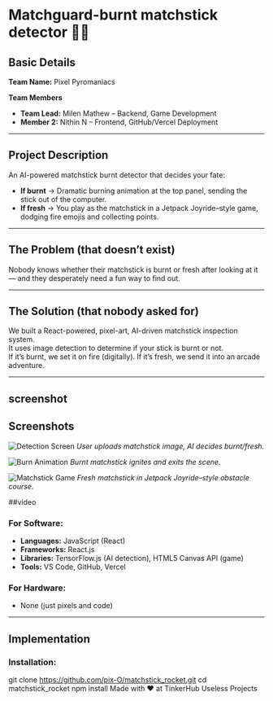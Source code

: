 # Matchguard-burnt matchstick detector 🚀🔥

## Basic Details
**Team Name:** Pixel Pyromaniacs  

**Team Members**
- **Team Lead:** Milen Mathew – Backend, Game Development  
- **Member 2:** Nithin N – Frontend, GitHub/Vercel Deployment  

---

## Project Description
An AI-powered matchstick burnt detector that decides your fate:  
- **If burnt** → Dramatic burning animation at the top panel, sending the stick out of the computer.  
- **If fresh** → You play as the matchstick in a Jetpack Joyride–style game, dodging fire emojis and collecting points.  

---

## The Problem (that doesn’t exist)
Nobody knows whether their matchstick is burnt or fresh after looking at it — and they desperately need a fun way to find out.  

---

## The Solution (that nobody asked for)
We built a React-powered, pixel-art, AI-driven matchstick inspection system.  
It uses image detection to determine if your stick is burnt or not.  
If it’s burnt, we set it on fire (digitally). If it’s fresh, we send it into an arcade adventure.  

---

## screenshot
## Screenshots

![Detection Screen](assets/screenshot1.png) *User uploads matchstick image, AI decides burnt/fresh.*

![Burn Animation](assets/screenshot2.png) *Burnt matchstick ignites and exits the scene.*

![Matchstick Game](assets/screenshot3.png) *Fresh matchstick in Jetpack Joyride–style obstacle course.*

##video



### For Software:
- **Languages:** JavaScript (React)  
- **Frameworks:** React.js  
- **Libraries:** TensorFlow.js (AI detection), HTML5 Canvas API (game)  
- **Tools:** VS Code, GitHub, Vercel  

### For Hardware:
- None (just pixels and code)  

---

## Implementation

### Installation:
git clone https://github.com/pix-O/matchstick_rocket.git
cd matchstick_rocket
npm install
Made with ❤️ at TinkerHub Useless Projects
